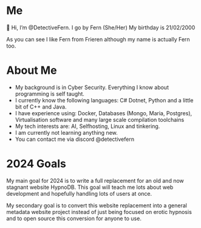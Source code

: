 # Me
👋 Hi, I’m @DetectiveFern. I go by Fern (She/Her) My birthday is 21/02/2000

As you can see I like Fern from Frieren although my name is actually Fern too.

# About Me
- My background is in Cyber Security. Everything I know about programming is self taught.
- I currently know the following languages: C# Dotnet, Python and a little bit of C++ and Java.
- I have experience using: Docker, Databases (Mongo, Maria, Postgres), Virtualisation software and many large scale compilation toolchains
- My tech interests are: AI, Selfhosting, Linux and tinkering.
- I am currently not learning anything new.
- You can contact me via discord @detectivefern

# 2024 Goals
My main goal for 2024 is to write a full replacement for an old and now stagnant website HypnoDB. This goal will teach me lots about web development and hopefully handling lots of users at once.

My secondary goal is to convert this website replacement into a general metadata website project instead of just being focused on erotic hypnosis and to open source this conversion for anyone to use. 

